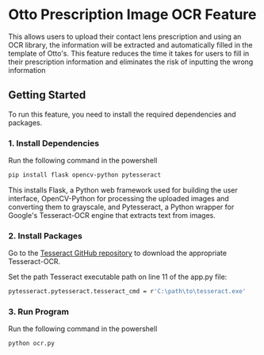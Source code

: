 # Otto Prescription Image OCR Feature

This allows users to upload their contact lens prescription and using an OCR library, the information will be extracted and automatically filled in the template of Otto's. This feature reduces the time it takes for users to fill in their prescription information and eliminates the risk of inputting the wrong information

## Getting Started

To run this feature, you need to install the required dependencies and packages.

### 1. Install Dependencies

Run the following command in the powershell
```bash
pip install flask opencv-python pytesseract
```
This installs Flask, a Python web framework used for building the user interface, OpenCV-Python for processing the uploaded images and converting them to grayscale, and Pytesseract, a Python wrapper for Google's Tesseract-OCR engine that extracts text from images.

### 2. Install Packages
Go to the [Tesseract GitHub repository](https://github.com/tesseract-ocr/tesseract) to download the appropriate Tesseract-OCR.

Set the path Tesseract executable path on line 11 of the app.py file:
```bash
pytesseract.pytesseract.tesseract_cmd = r'C:\path\to\tesseract.exe'
```

### 3. Run Program

Run the following command in the powershell
```bash
python ocr.py

```

